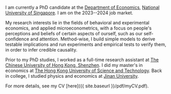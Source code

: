 I am currently a PhD candidate at the [Department of Economics](https://fass.nus.edu.sg/ecs/), [National University of Singapore](https://www.nus.edu.sg/).
I am on the 2023--2024 job market.

My research interests lie in the fields of behavioral and experimental economics, and applied microeconometrics, with a focus on people's perceptions and beliefs of certain aspects of ourself, such as our self-confidence and attention.
Method-wise, I build simple models to derive testable implications and run experiments and empirical tests to verify them, in order to infer credible causality.

Prior to my PhD studies, I worked as a full-time research assistant at [The Chinese University of Hong Kong, Shenzhen](http://www.cuhk.edu.cn/en).
I did my master's in economics at [The Hong Kong University of Science and Technology](https://www.ust.hk/).
Back in college, I studied physics and economics at [Jinan University](https://www.jnu.edu.cn/).

For more details, see my CV [here]({{ site.baseurl }}/pdf/myCV.pdf).
